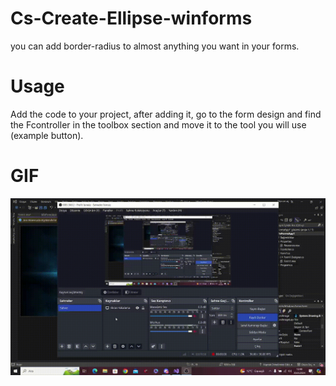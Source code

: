 # Cs-Create-Ellipse-winforms
you can add border-radius to almost anything you want in your forms.


# Usage

Add the code to your project, after adding it, go to the form design and find the Fcontroller in the toolbox section and move it to the tool you will use (example button).


# GIF
![gid](dırırırırır.gif)
